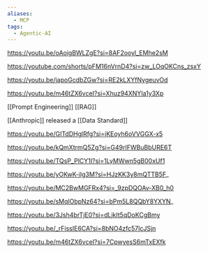 ```yaml
---
aliases:
  - MCP
tags:
  - Agentic-AI
---
```

https://youtu.be/oAoigBWLZgE?si=8AF2ooyl_EMhe2sM

https://youtube.com/shorts/pFM16nVrnD4?si=zw_LOqOKCns_zsxY

https://youtu.be/japoGcdbZGw?si=RE2kLXYfNygeuvOd

https://youtu.be/m46tZX6vceI?si=Xhuz94XNYIa1y3Xp


[[Prompt Engineering]]
[[RAG]]

[[Anthropic]] released a [[Data Standard]] 

https://youtu.be/GITdDHglRfg?si=jKEoyh6oVVGGX-x5

https://youtu.be/kQmXtrmQ5Zg?si=G49rIFWBuBbURE6T

https://youtu.be/TQsP_PlCY1I?si=1LyMWwn5gB00xUf1

https://youtu.be/yOKwK-iIg3M?si=HJzKK3y8mQTTB5F_

https://youtu.be/MC2BwMGFRx4?si=_9zpDQOAv-XB0_h0

https://youtu.be/sMqlObpNz64?si=bPm5L8QQbY8YXYN_

https://youtu.be/3Jsh4brTjE0?si=dLjkIt5qDoKCgBmy

https://youtu.be/_rFissIE6CA?si=8bNO4zfc57lcJSjn

https://youtu.be/m46tZX6vceI?si=7CpwyesS6mTxEXfk